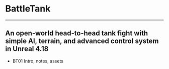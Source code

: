 # BattleTank
****

## An open-world head-to-head tank fight with simple AI, terrain, and advanced control system in Unreal 4.18
* BT01 Intro, notes, assets
